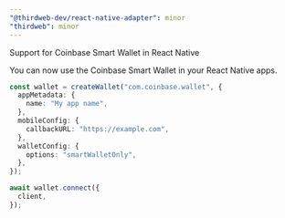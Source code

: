 ```yaml
---
"@thirdweb-dev/react-native-adapter": minor
"thirdweb": minor
---
```


Support for Coinbase Smart Wallet in React Native

You can now use the Coinbase Smart Wallet in your React Native apps.

```ts
const wallet = createWallet("com.coinbase.wallet", {
  appMetadata: {
    name: "My app name",
  },
  mobileConfig: {
    callbackURL: "https://example.com",
  },
  walletConfig: {
    options: "smartWalletOnly",
  },
});

await wallet.connect({
  client,
});
```
